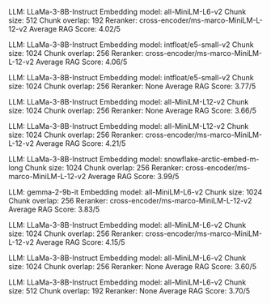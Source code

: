 LLM: LLaMa-3-8B-Instruct
Embedding model: all-MiniLM-L6-v2
Chunk size: 512
Chunk overlap: 192
Reranker: cross-encoder/ms-marco-MiniLM-L-12-v2
Average RAG Score: 4.02/5

LLM: LLaMa-3-8B-Instruct
Embedding model: intfloat/e5-small-v2
Chunk size: 1024
Chunk overlap: 256
Reranker: cross-encoder/ms-marco-MiniLM-L-12-v2
Average RAG Score: 4.06/5

LLM: LLaMa-3-8B-Instruct
Embedding model: intfloat/e5-small-v2
Chunk size: 1024
Chunk overlap: 256
Reranker: None
Average RAG Score: 3.77/5

LLM: LLaMa-3-8B-Instruct
Embedding model: all-MiniLM-L12-v2
Chunk size: 1024
Chunk overlap: 256
Reranker: None
Average RAG Score: 3.66/5

LLM: LLaMa-3-8B-Instruct
Embedding model: all-MiniLM-L12-v2
Chunk size: 1024
Chunk overlap: 256
Reranker: cross-encoder/ms-marco-MiniLM-L-12-v2
Average RAG Score: 4.21/5

LLM: LLaMa-3-8B-Instruct
Embedding model: snowflake-arctic-embed-m-long
Chunk size: 1024
Chunk overlap: 256
Reranker: cross-encoder/ms-marco-MiniLM-L-12-v2
Average RAG Score: 3.99/5

LLM: gemma-2-9b-it
Embedding model: all-MiniLM-L6-v2
Chunk size: 1024
Chunk overlap: 256
Reranker: cross-encoder/ms-marco-MiniLM-L-12-v2
Average RAG Score: 3.83/5

LLM: LLaMa-3-8B-Instruct
Embedding model: all-MiniLM-L6-v2
Chunk size: 1024
Chunk overlap: 256
Reranker: cross-encoder/ms-marco-MiniLM-L-12-v2
Average RAG Score: 4.15/5

LLM: LLaMa-3-8B-Instruct
Embedding model: all-MiniLM-L6-v2
Chunk size: 1024
Chunk overlap: 256
Reranker: None
Average RAG Score: 3.60/5

LLM: LLaMa-3-8B-Instruct
Embedding model: all-MiniLM-L6-v2
Chunk size: 512
Chunk overlap: 192
Reranker: None
Average RAG Score: 3.70/5
